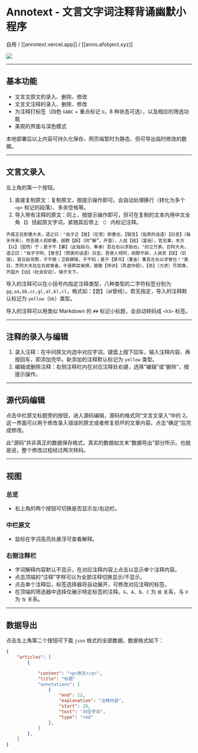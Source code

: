 # Annotext - 文言文字词注释背诵幽默小程序

自用 / [[annotext.vercel.app]] / [[anno.afobject.xyz]]

![](https://p.ipic.vip/5p2t6a.png)

---

## 基本功能

- 文言文原文的录入、删除、修改
- 文言文注释的录入、删除、修改
- 为注释打标签（四色 `GABC` + 重点标记 `U`，8 种状态可选），以及相应的筛选功能
- 美观的界面与深色模式

本地部署后以上内容可持久化保存，网页端暂时为静态、但可导出临时修改的数据。

----

## 文言文录入

左上角的第一个按钮。

1. 直接复制原文：复制原文，按提示操作即可。会自动处理换行（转化为多个 `<p>` 标记的段落）、多余空格等。
2. 导入带有注释的原文：同上，按提示操作即可，但可在复制的文本内用中文全角 `【】` 括起原文字词，紧随其后带上 `（）` 内标记注释。

```
齐威王召即墨大夫，语之曰："自子之【居】（任官）即墨也，【毁言】（指责的话语）【日至】（每天传来）。然吾使人视即墨，田野【辟】（同“僻”，开垦），人民【给】（富裕），官无事，东方【以】（因而）宁；是子不【事】（此指拍马、奉承）吾左右以求助也。"封之万家。召阿大夫，语之曰："自子守阿，【誉言】（赞美的话语）日至。吾使人视阿，田野不辟，人民贫【馁】（饥饿）。昔日赵攻鄄，子不救；卫取薛陵，子不知；是子【厚币】（重金）事吾左右以求誉也！"是日，烹阿大夫及左右尝誉者。于是群臣耸惧，莫敢【饰诈】（弄虚作假），【务】（力求）尽其情，齐国大【治】（社会安定），强于天下。
```

导入的注释可以在小括号内指定注释类型，八种类型的二字符标签分别为 `gg,aa,bb,cc,gl,al,bl,cl`，格式如：【尝】（al曾经）。若无指定，导入的注释默认标记为 `yellow`（`bb`）类型。

导入的注释可以用类似 Markdown 的 `##` 标记小标题，会自动转码成 `<h3>` 标签。

----

## 注释的录入与编辑

1. 录入注释：在中间原文内选中对应字词，键盘上按下回车，输入注释内容、再按回车，即添加完毕。新添加的注释默认标记为 `yellow` 类型。
2. 编辑或删除注释：右侧注释栏内在对应注释处右键，选择“编辑”或“删除”，按提示操作。

----

## 源代码编辑

点击中栏原文标题旁的按钮，进入源码编辑，源码的格式同“文言文录入”中的 2。这一界面可以用于修改录入错误的原文或者修复损坏的文章内容。点击“确定”后完成修改。

此“源码”并非真正的数据保存格式，真实的数据如文末“数据导出”部分所示。也就是说，整个修改过程经过两次转码。

----

## 视图

### 总览

- 右上角的两个按钮可切换是否显示左/右边栏。

### 中栏原文

- 鼠标在字词高亮处悬浮可查看解释。

### 右侧注释栏

- 字词解释内容默认不显示，在对应注释内容上点击以显示单个注释内容。
- 点击顶端的“注释”字样可以为全部注释切换显示/不显示。
- 点击单个注释后，标签选择器将自动展开，可修改对应注释的标签。
- 在顶端的筛选器中选择仅展示特定标签的注释。`G`、`A`、`B`、`C` 为 `或` 关系，与 `U` 为 `与` 关系。

----

## 数据导出

点击左上角第二个按钮可下载 `json` 格式的全部数据。数据格式如下：

```json
{
    "articles": [
        {

            "content": "<p>原文</p>",
            "title": "标题"
            "annotations": [
                {
                    "end": 22,
                    "explanation": "注释内容",
                    "start": 20,
                    "text": "对应字词",
                    "type": "red"
                },
            ]
        },
    ]
}
```